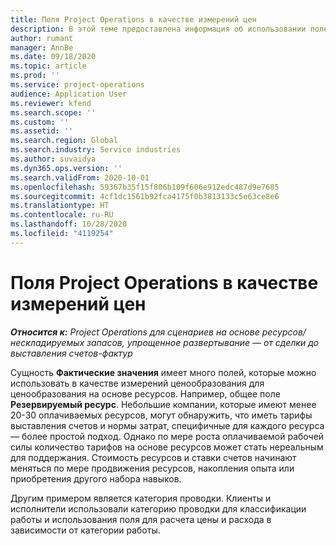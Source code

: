```yaml
---
title: Поля Project Operations в качестве измерений цен
description: В этой теме предоставлена информация об использовании полей в качестве измерений ценообразования в Dynamics 365 Project Operations.
author: rumant
manager: AnnBe
ms.date: 09/18/2020
ms.topic: article
ms.prod: ''
ms.service: project-operations
audience: Application User
ms.reviewer: kfend
ms.search.scope: ''
ms.custom: ''
ms.assetid: ''
ms.search.region: Global
ms.search.industry: Service industries
ms.author: suvaidya
ms.dyn365.ops.version: ''
ms.search.validFrom: 2020-10-01
ms.openlocfilehash: 59367b35f15f806b109f606e912edc487d9e7685
ms.sourcegitcommit: 4cf1dc1561b92fca4175f0b3813133c5e63ce8e6
ms.translationtype: HT
ms.contentlocale: ru-RU
ms.lasthandoff: 10/28/2020
ms.locfileid: "4119254"
---
```

# <a name="project-operations-fields-as-pricing-dimensions"></a>Поля Project Operations в качестве измерений цен

_**Относится к:** Project Operations для сценариев на основе ресурсов/нескладируемых запасов, упрощенное развертывание — от сделки до выставления счетов-фактур_

Сущность **Фактические значения** имеет много полей, которые можно использовать в качестве измерений ценообразования для ценообразования на основе ресурсов. Например, общее поле **Резервируемый ресурс**. Небольшие компании, которые имеют менее 20-30 оплачиваемых ресурсов, могут обнаружить, что иметь тарифы выставления счетов и нормы затрат, специфичные для каждого ресурса — более простой подход. Однако по мере роста оплачиваемой рабочей силы количество тарифов на основе ресурсов может стать нереальным для поддержания. Стоимость ресурсов и ставки счетов начинают меняться по мере продвижения ресурсов, накопления опыта или приобретения другого набора навыков. 

Другим примером является категория проводки. Клиенты и исполнители использовали категорию проводки для классификации работы и использования поля для расчета цены и расхода в зависимости от категории работы.
